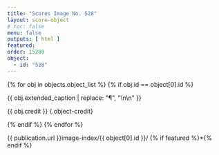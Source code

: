 ```yaml
---
title: "Scores Image No. 528"
layout: score-object
# toc: false
menu: false
outputs: [ html ]
featured: 
order: 15280
object:
  - id: "528"
---
```


{% for obj in objects.object_list %}
{% if obj.id == object[0].id %}

{{ obj.extended_caption | replace: "¶", "\n\n" }}

{{ obj.credit }} {.object-credit}

{% endif %}
{% endfor %}

<div class="object-credit object-url is-print-only">

{{ publication.url }}image-index/{{ object[0].id }}/ {% if featured %}*{% endif %}

</div>
